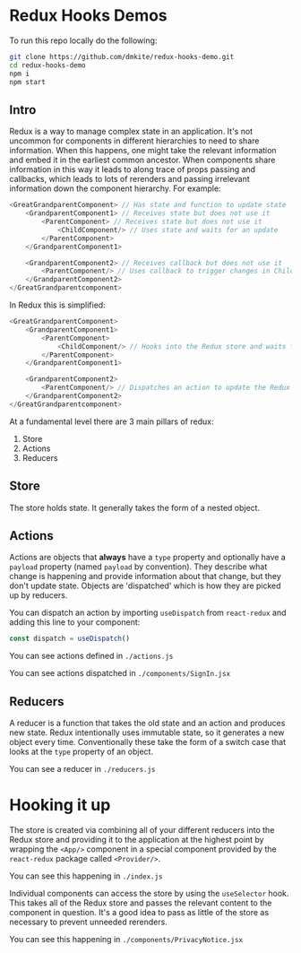 # Redux Hooks Demos

To run this repo locally do the following:
```sh
git clone https://github.com/dmkite/redux-hooks-demo.git
cd redux-hooks-demo
npm i
npm start
```

## Intro
Redux is a way to manage complex state in an application. It's not uncommon for components in different hierarchies to need to share information. When this happens, one might take the relevant information and embed it in the earliest common ancestor. When components share information in this way it leads to along trace of props passing and callbacks, which leads to lots of rerenders and passing irrelevant information down the component hierarchy. For example:
```js
<GreatGrandparentComponent> // Has state and function to update state
    <GrandparentComponent1> // Receives state but does not use it
        <ParentComponent> // Receives state but does not use it
            <ChildComponent/> // Uses state and waits for an update
        </ParentComponent>
    </GrandparentComponent1>

    <GrandparentComponent2> // Receives callback but does not use it
        <ParentComponent/> // Uses callback to trigger changes in ChildComponent
    </GrandparentComponent2>
</GreatGrandparentcomponent>
```

In Redux this is simplified:
```js
<GreatGrandparentComponent> 
    <GrandparentComponent1> 
        <ParentComponent>
            <ChildComponent/> // Hooks into the Redux store and waits for an update
        </ParentComponent>
    </GrandparentComponent1>

    <GrandparentComponent2> 
        <ParentComponent/> // Dispatches an action to update the Redux store
    </GrandparentComponent2>
</GreatGrandparentcomponent>
```


At a fundamental level there are 3 main pillars of redux:
1. Store
2. Actions
3. Reducers
## Store
The store holds state. It generally takes the form of a nested object.

## Actions 
Actions are objects that __always__ have a `type` property and optionally have a `payload` property (named `payload` by convention). They describe what change is happening and provide information about that change, but they don't update state. Objects are 'dispatched' which is how they are picked up by reducers.

You can dispatch an action by importing `useDispatch` from `react-redux` and adding this line to your component:
```js
const dispatch = useDispatch()
```

You can see actions defined in `./actions.js`

You can see actions dispatched in `./components/SignIn.jsx`

## Reducers 
A reducer is a function that takes the old state and an action and produces new state. Redux intentionally uses immutable state, so it generates a new object every time. Conventionally these take the form of a switch case that looks at the `type` property of an object.

You can see a reducer in `./reducers.js`

# Hooking it up
The store is created via combining all of your different reducers into the Redux store and providing it to the application at the highest point by wrapping the `<App/>` component in a special component provided by the `react-redux` package called `<Provider/>`.

You can see this happening in `./index.js`

Individual components can access the store by using the `useSelector` hook. This takes all of the Redux store and passes the relevant content to the component in question. It's a good idea to pass as little of the store as necessary to prevent unneeded rerenders.

You can see this happening in `./components/PrivacyNotice.jsx`
